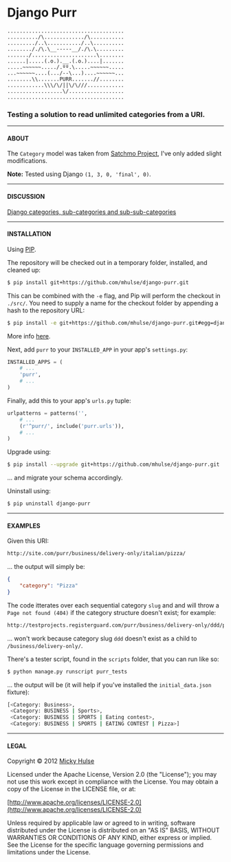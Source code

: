# Django Purr

```
......................................
........../\............./\...........
........./..\.........../..\..........
.......././\.\__-----__/./\.\.........
......./.....................\........
......|.....(.o.).__.(.o.)....|.......
.....~~~~~~...../.ºº.\.....~~~~~~.....
...~~~~~~....(.../--\...)....~~~~~~...
........\\.......PURR.......//........
............\\\/\/||\/\///............
..................\/..................
......................................
```

### Testing a solution to read unlimited categories from a URI.

---

#### ABOUT

The `Category` model was taken from [Satchmo Project](http://www.satchmoproject.com/), I've only added slight modifications.

**Note:** Tested using Django `(1, 3, 0, 'final', 0)`.

---

#### DISCUSSION

[Django categories, sub-categories and sub-sub-categories](http://stackoverflow.com/a/9492349/922323)

---

#### INSTALLATION

Using [PIP](http://www.pip-installer.org).

The repository will be checked out in a temporary folder, installed, and cleaned up:

```bash
$ pip install git+https://github.com/mhulse/django-purr.git
```

This can be combined with the `-e` flag, and Pip will perform the checkout in `./src/`. You need to supply a name for the checkout folder by appending a hash to the repository URL:

```bash
$ pip install -e git+https://github.com/mhulse/django-purr.git#egg=django-purr
```

More info [here](http://www.pip-installer.org/en/latest/usage.html#version-control-systems).

Next, add `purr` to your `INSTALLED_APP` in your app's `settings.py`:

```python
INSTALLED_APPS = (
    # ...
    'purr',
    # ...
)
```

Finally, add this to your app's `urls.py` tuple:

```python
urlpatterns = patterns('',
    # ...
    (r'^purr/', include('purr.urls')),
    # ...
)
```

Upgrade using:

```bash
$ pip install --upgrade git+https://github.com/mhulse/django-purr.git
```

… and migrate your schema accordingly.

Uninstall using:

```bash
$ pip uninstall django-purr
```

---

#### EXAMPLES

Given this URI:

```html
http://site.com/purr/business/delivery-only/italian/pizza/
```

… the output will simply be:

```json
{
    "category": "Pizza"
}
```

The code itterates over each sequential category `slug` and and will throw a `Page not found (404)` if the category structure doesn't exist; for example:

```html
http://testprojects.registerguard.com/purr/business/delivery-only/ddd/pizza/
```

… won't work because category slug `ddd` doesn't exist as a child to `/business/delivery-only/`.

There's a tester script, found in the `scripts` folder, that you can run like so:

```bash
$ python manage.py runscript purr_tests
```

… the output will be (it will help if you've installed the `initial_data.json` fixture):

```bash
[<Category: Business>,
 <Category: BUSINESS | Sports>,
 <Category: BUSINESS | SPORTS | Eating contest>,
 <Category: BUSINESS | SPORTS | EATING CONTEST | Pizza>]
```

---

#### LEGAL

Copyright © 2012 [Micky Hulse](http://hulse.me)

Licensed under the Apache License, Version 2.0 (the "License"); you may not use this work except in compliance with the License. You may obtain a copy of the License in the LICENSE file, or at:

[http://www.apache.org/licenses/LICENSE-2.0](http://www.apache.org/licenses/LICENSE-2.0)

Unless required by applicable law or agreed to in writing, software distributed under the License is distributed on an "AS IS" BASIS, WITHOUT WARRANTIES OR CONDITIONS OF ANY KIND, either express or implied. See the License for the specific language governing permissions and limitations under the License.